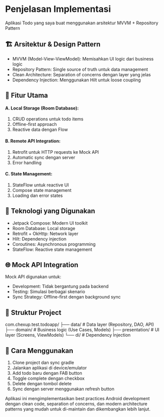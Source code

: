 # Penjelasan Implementasi
Aplikasi Todo yang saya buat menggunakan arsitektur MVVM + Repository Pattern

## 🏗️ Arsitektur & Design Pattern
- MVVM (Model-View-ViewModel): Memisahkan UI logic dari business logic
- Repository Pattern: Single source of truth untuk data management
- Clean Architecture: Separation of concerns dengan layer yang jelas
- Dependency Injection: Menggunakan Hilt untuk loose coupling

## 📱 Fitur Utama

#### A. Local Storage (Room Database):
1. CRUD operations untuk todo items
2. Offline-first approach
3. Reactive data dengan Flow

#### B. Remote API Integration:
1. Retrofit untuk HTTP requests ke Mock API
2. Automatic sync dengan server
3. Error handling

#### C. State Management:
1. StateFlow untuk reactive UI
2. Compose state management
3. Loading dan error states

## 🔧 Teknologi yang Digunakan
- Jetpack Compose: Modern UI toolkit
- Room Database: Local storage
- Retrofit + OkHttp: Network layer
- Hilt: Dependency injection
- Coroutines: Asynchronous programming
- StateFlow: Reactive state management

## 🌐 Mock API Integration
Mock API digunakan untuk:
- Development: Tidak bergantung pada backend
- Testing: Simulasi berbagai skenario
- Sync Strategy: Offline-first dengan background sync

## 📂 Struktur Project
com.chexup.test.todoapp/
├── data/           # Data layer (Repository, DAO, API)
├── domain/         # Business logic (Use Cases, Models)
├── presentation/   # UI layer (Screens, ViewModels)
└── di/             # Dependency Injection

## 🚀 Cara Menggunakan
1. Clone project dan sync gradle
2. Jalankan aplikasi di device/emulator
3. Add todo baru dengan FAB button
4. Toggle complete dengan checkbox
5. Delete dengan tombol delete
6. Sync dengan server menggunakan refresh button

Aplikasi ini mengimplementasikan best practices Android development dengan clean code, separation of concerns, dan modern architecture patterns yang mudah untuk di-maintain dan dikembangkan lebih lanjut.
